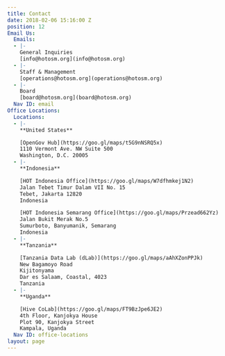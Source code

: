 ```yaml
---
title: Contact
date: 2018-02-06 15:16:00 Z
position: 12
Email Us:
  Emails:
  - |-
    General Inquiries
    [info@hotosm.org](info@hotosm.org)
  - |-
    Staff & Management
    [operations@hotosm.org](operations@hotosm.org)
  - |-
    Board
    [board@hotosm.org](board@hotosm.org)
  Nav ID: email
Office Locations:
  Locations:
  - |-
    **United States**

    [OpenGov Hub](https://goo.gl/maps/t5G9nNSRQ5x)
    1110 Vermont Ave. NW Suite 500
    Washington, D.C. 20005
  - |-
    **Indonesia**

    [HOT Indonesia Office](https://goo.gl/maps/W7dfhmkej1N2)
    Jalan Tebet Timur Dalam VII No. 15
    Tebet, Jakarta 12820
    Indonesia

    [HOT Indonesia Semarang Office](https://goo.gl/maps/Przead662Yz)
    Jalan Bukit Merak No.5
    Sumurboto, Banyumanik, Semarang
    Indonesia
  - |-
    **Tanzania**

    [Tanzania Data Lab (dLab)](https://goo.gl/maps/aAhXZonPPJk)
    New Bagamoyo Road
    Kijitonyama
    Dar es Salaam, Coastal, 4023
    Tanzania
  - |-
    **Uganda**

    [Hive CoLab](https://goo.gl/maps/FT9BzJpe6JE2)
    4th Floor, Kanjokya House
    Plot 90, Kanjokya Street
    Kampala, Uganda
  Nav ID: office-locations
layout: page
---
```


